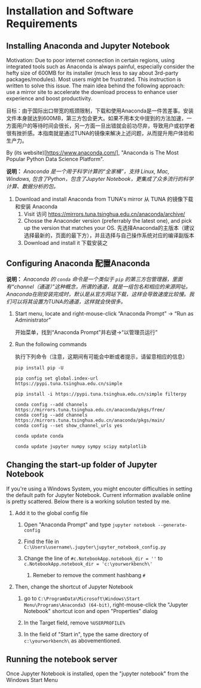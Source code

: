 # Installation and Software Requirements

## Installing Anaconda and Jupyter Notebook

Motivation: Due to poor internet connection in certain regions, using integrated tools such as Anaconda is always painful, especially consider the hefty size of 600MB for its installer (much less to say about 3rd-party packages/modules). Most users might be frustrated. This instruction is written to solve this issue. The main idea behind the following approach: use a mirror site to accelerate the download process to enhance user experience and boost productivity.

目标：由于国际出口带宽的瓶颈限制，下载和使用Anaconda是一件苦差事。安装文件本身就达到600MB，第三方包会更大。如果不用本文中提到的方法加速，一方面用户的等待时间会很长，另一方面一旦出错就会前功尽弃，导致用户或初学者很有挫折感。本指南就是通过TUNA的镜像来解决上述问题，从而提升用户体验和生产力。

By (its website)[https://www.anaconda.com/],  "Anaconda is The Most Popular Python Data Science Platform". 

__说明：__ *Anaconda 是一个用于科学计算的“全家桶”，支持 Linux, Mac, Windows, 包含了Python，包含了Jupyter Notebook，更集成了众多流行的科学计算、数据分析的包。*


1.  Download and install Anaconda from TUNA's mirror 从 TUNA 的镜像下载和安装 Anaconda
    1.  Visit 访问 https://mirrors.tuna.tsinghua.edu.cn/anaconda/archive/
    1.  Chosse the Anaconder version (preferrably the latest one), and pick up the version that matches your OS. 先选择Anaconda的主版本（建议选择最新的，页面的最下方），并且选择与自己操作系统对应的编译副版本
    1.  Download and install it 下载安装之


## Configuring Anaconda 配置Anaconda 

__说明：__ *Anaconda 的 `conda` 命令是一个类似于 `pip` 的第三方包管理器，里面有“channel（通道）”这种概念，所谓的通道，就是一组包名和相应的来源网址。Anaconda在刚安装完成时，默认是从官方网站下载，这样会导致速度比较慢。我们可以将其设置为TUNA的通道，这样就会快很多。*

1.  Start menu, locate and right-mouse-click “Anaconda Prompt” -> “Run as Administrator” 

    开始菜单，找到“Anaconda Prompt”并右键->“以管理员运行”

1.  Run the following commands

    执行下列命令（注意，这期间有可能会中断或者提示，请留意相应的信息）
    ``` cli
    pip install pip -U

    pip config set global.index-url https://pypi.tuna.tsinghua.edu.cn/simple

    pip install -i https://pypi.tuna.tsinghua.edu.cn/simple filterpy

    conda config --add channels https://mirrors.tuna.tsinghua.edu.cn/anaconda/pkgs/free/
    conda config --add channels https://mirrors.tuna.tsinghua.edu.cn/anaconda/pkgs/main/
    conda config --set show_channel_urls yes

    conda update conda

    conda update jupyter numpy sympy scipy matplotlib

    ```

## Changing the start-up folder of Jupyter Notebook

If you're using a Windows System, you might encouter difficulties in setting the default path for Jupyter Notebook. Current information available online is pretty scattered. Below there is a working solution tested by me. 

1.  Add it to the global config file

    1.  Open "Anaconda Prompt" and type `jupyter notebook --generate-config`

    1.  Find the file in `C:\Users\username\.jupyter\jupyter_notebook_config.py`

    1.  Change the line of `#c.NotebookApp.notebook_dir = ''` to `c.NotebookApp.notebook_dir = 'c:\yourworkbench\'`

        1.  Remeber to remove the comment hashbang `#`

1.  Then, change the shortcut of Jupyter Notebook

    1.  go to `C:\ProgramData\Microsoft\Windows\Start Menu\Programs\Anaconda3 (64-bit)`, right-mouse-click the "Jupyter Notebook" shortcut icon and open "Properties" dialog

    1.  In the Target field, remove `%USERPROFILE%`

    1.  In the field of "Start in", type the same directory of `c:\yourworkbench\` as abovementioned.

## Running the notebook server

Once Jupyter Notebook is installed, open the "jupyter notebook" from the Windows Start Menu



